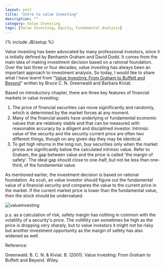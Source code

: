 ```yaml
---
layout: post
title: "Intro to value investing"
description: ""
category: Value Investing
tags: [Value Investing, Equity, Fundamental Analysis]
---
```

{% include JB/setup %}

Value investing has been advocated by many professional investors, since it is initially defined by Benhamin Graham and David Dodd. It comes from the main idea of making investment decision based on a rational foundation. Over the last three or four decades, value investing has always been an important approach to investment analysis. So today, I would like to share what I have learnt from "[Value Investing: From Graham to Buffett and Beyond](http://www.amazon.com/Value-Investing-Graham-Buffett-Finance/dp/0471463396/ref=sr_1_1?s=books&ie=UTF8&qid=1348148002&sr=1-1&keywords=value+investing)" written by 
Bruce C. N. Greenwald and Barbara Kiviat.

Based on introductory chapter, there are three key features of financial markets in value investing:

1. The price of financial securities can move siginificantly and randomly, which is determined by the market forces at any moment.
2. Many of the financial assets have underlying or fundamental economic values that are relatively stable and that can be measured with reasonable accuracy by a diligent and disciplined investor. Intrinsic value of the security and the security current price are often two different things, though on any given day they may be identical.
3. To get high returns in the long run, buy securities only when the market prices are significantly below the calculated intrinsic value. Refer to Graham, the gap between value and the price is called 'the margin of safety'. The ideal gap should close to one-half, but not be less than one-third, of the fundamental value.

As mentioned earlier, the investment decision is based on rational foundation. As scuh, an value investor should figure out the fundamental value of a financial security and compares the value to the current price in the market. If the current market price is lower than the fundamental value, then the stock should be undervalued.

![[valueinvesting](http://www.amazon.com/Value-Investing-Graham-Buffett-Finance/dp/0471463396/ref=sr_1_1?s=books&ie=UTF8&qid=1348148002&sr=1-1&keywords=value+investing)](http://ryancheng.s3.amazonaws.com/Linear%20Programming/valueinvesting.jpg)

p.s. as a calculation of risk, safety margin has nothing in common with the volatility of a security's price. The volitility can sometimes be high as the price is dropping very sharply, but to value investors it might not be risky but another investment opportunity as the margin of safety has also widened as well.

Reference:

Greenwald. B. C. N. & Kiviat. B. (2001). Value Investing: From Graham to Buffett and Beyond. Wiley.
